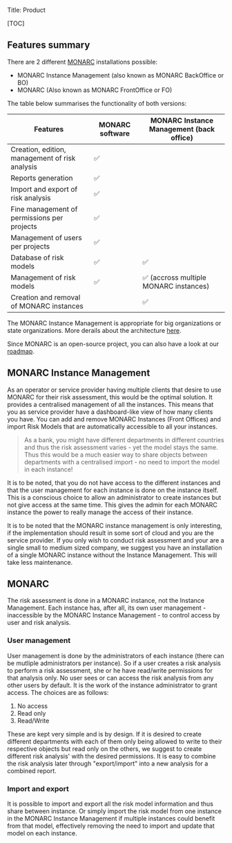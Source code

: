 Title: Product

[TOC]

## Features summary

There are 2 different [MONARC](https://github.com/monarc-project/MonarcAppFO)
installations possible:

 - MONARC Instance Management (also known as MONARC BackOffice or BO)
 - MONARC (Also known as MONARC FrontOffice or FO)

The table below summarises the functionality of both versions:

<table class="table">
    <thead>
        <tr>
            <th>Features</th>
            <th>MONARC software</th>
            <th>MONARC Instance Management (back office)</th>
        </tr>
    </thead>
    <tbody>
        <tr>
            <td>Creation, edition, management of risk analysis</td>
            <td>&#9989;</td>
            <td></td>
        </tr>
        <tr>
            <td>Reports generation</td>
            <td>&#9989;</td>
            <td></td>
        </tr>
        <tr>
            <td>Import and export of risk analysis</td>
            <td>&#9989;</td>
            <td></td>
        </tr>
        <tr>
            <td>Fine management of permissions per projects</td>
            <td>&#9989;</td>
            <td></td>
        </tr>
        <tr>
            <td>Management of users per projects</td>
            <td>&#9989;</td>
            <td></td>
        </tr>
        <tr>
            <td>Database of risk models</td>
            <td>&#9989;</td>
            <td>&#9989;</td>
        </tr>
        <tr>
            <td>Management of risk models</td>
            <td>&#9989;</td>
            <td>&#9989; (accross multiple MONARC instances)</td>
        </tr>
        <tr>
            <td>Creation and removal of MONARC instances</td>
            <td></td>
            <td>&#9989;</td>
        </tr>
    </tbody>
</table>

The MONARC Instance Management is appropriate for big organizations or state
organizations. More derails about the architecture
[here](/technical-guide#monarc-and-the-back-office).

Since MONARC is an open-source project, you can also have a look at our
[roadmap](https://github.com/monarc-project/MonarcAppFO/wiki/Roadmap).


## MONARC Instance Management
As an operator or service provider having multiple clients that desire
to use MONARC for their risk assessment, this would be the optimal
solution. It provides a centralised management of all the instances.
This means that you as service provider have a dashboard-like view of
how many clients you have. You can add and remove MONARC Instances
(Front Offices) and import Risk Models that are automatically accessible
to all your instances.
> As a bank, you might have different departments in different countries
and thus the risk assessment varies - yet the model stays the same. Thus
this would be a much easier way to share objects between departments
with a centralised import - no need to import the model in each instance!

It is to be noted, that you do not have access to the different
instances and that the user management for each instance is done on the
instance itself. This is a conscious choice to allow an administrator to
create instances but not give access at the same time. This gives the
admin for each MONARC instance the power to really manage the access of
their instance.

It is to be noted that the MONARC instance management is only
interesting, if the implementation should result in some sort of cloud and you are the
service provider. If you only wish to conduct risk assessment and your
are a single small to medium sized company, we suggest you have an
installation of a single MONARC instance without the Instance
Management. This will take less maintenance.

## MONARC
The risk assessment is done in a MONARC instance, not the Instance
Management. Each instance has, after all, its own user management -
inaccessible by the MONARC Instance Management - to control access by
user and risk analysis.

### User management
User management is done by the administrators of each instance (there
can be mutliple administrators per instance). So if a user creates a
risk analysis to perform a risk assessment, she or he have read/write
permissions for that analysis only. No user sees or can access the risk
analysis from any other users by default. It is the work of the instance
administrator to grant access. The choices are as follows:

1. No access
2. Read only
3. Read/Write

These are kept very simple and is by design. If it is desired to create
different departments with each of them only being allowed to write to
their respective objects but read only on the others, we suggest to
create different risk analysis' with the desired permissions. It is easy
to combine the risk analysis later through "export/import" into a new
analysis for a combined report.

### Import and export
It is possible to import and export all the risk model information and
thus share between instance. Or simply import the risk model from one
instance in the MONARC Instance Management if multiple instances could
benefit from that model, effectively removing the need to import and
update that model on each instance.

